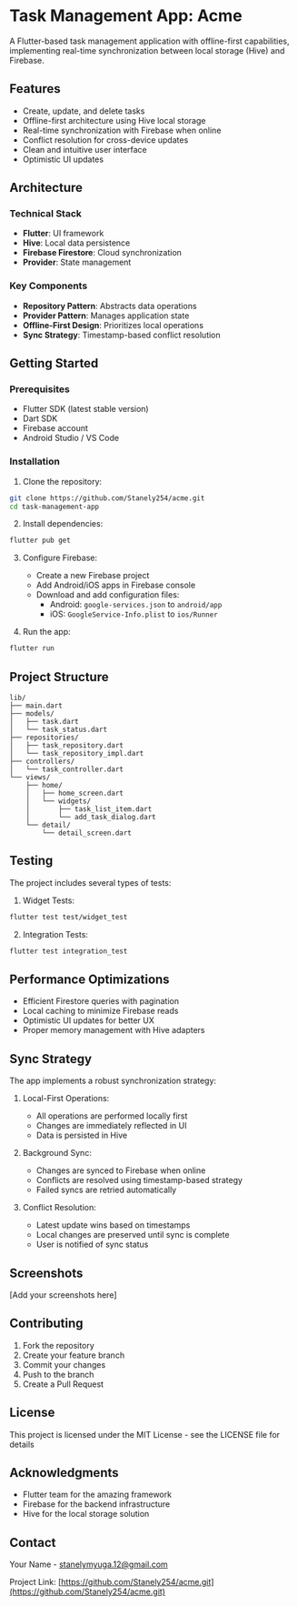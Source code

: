 # Task Management App: Acme

A Flutter-based task management application with offline-first capabilities, implementing real-time synchronization between local storage (Hive) and Firebase.

## Features

- Create, update, and delete tasks
- Offline-first architecture using Hive local storage
- Real-time synchronization with Firebase when online
- Conflict resolution for cross-device updates
- Clean and intuitive user interface
- Optimistic UI updates

## Architecture

### Technical Stack
- **Flutter**: UI framework
- **Hive**: Local data persistence
- **Firebase Firestore**: Cloud synchronization
- **Provider**: State management

### Key Components
- **Repository Pattern**: Abstracts data operations
- **Provider Pattern**: Manages application state
- **Offline-First Design**: Prioritizes local operations
- **Sync Strategy**: Timestamp-based conflict resolution

## Getting Started

### Prerequisites
- Flutter SDK (latest stable version)
- Dart SDK
- Firebase account
- Android Studio / VS Code

### Installation

1. Clone the repository:
```bash
git clone https://github.com/Stanely254/acme.git
cd task-management-app
```

2. Install dependencies:
```bash
flutter pub get
```

3. Configure Firebase:
   - Create a new Firebase project
   - Add Android/iOS apps in Firebase console
   - Download and add configuration files:
     - Android: `google-services.json` to `android/app`
     - iOS: `GoogleService-Info.plist` to `ios/Runner`

4. Run the app:
```bash
flutter run
```

## Project Structure

```
lib/
├── main.dart
├── models/
│   ├── task.dart
│   └── task_status.dart
├── repositories/
│   ├── task_repository.dart
│   └── task_repository_impl.dart
├── controllers/
│   └── task_controller.dart
└── views/
    ├── home/
    │   ├── home_screen.dart
    │   └── widgets/
    │       ├── task_list_item.dart
    │       └── add_task_dialog.dart
    └── detail/
        └── detail_screen.dart
```

## Testing

The project includes several types of tests:

1. Widget Tests:
```bash
flutter test test/widget_test
```

2. Integration Tests:
```bash
flutter test integration_test
```

## Performance Optimizations

- Efficient Firestore queries with pagination
- Local caching to minimize Firebase reads
- Optimistic UI updates for better UX
- Proper memory management with Hive adapters

## Sync Strategy

The app implements a robust synchronization strategy:

1. Local-First Operations:
   - All operations are performed locally first
   - Changes are immediately reflected in UI
   - Data is persisted in Hive

2. Background Sync:
   - Changes are synced to Firebase when online
   - Conflicts are resolved using timestamp-based strategy
   - Failed syncs are retried automatically

3. Conflict Resolution:
   - Latest update wins based on timestamps
   - Local changes are preserved until sync is complete
   - User is notified of sync status

## Screenshots

[Add your screenshots here]

## Contributing

1. Fork the repository
2. Create your feature branch
3. Commit your changes
4. Push to the branch
5. Create a Pull Request

## License

This project is licensed under the MIT License - see the LICENSE file for details

## Acknowledgments

- Flutter team for the amazing framework
- Firebase for the backend infrastructure
- Hive for the local storage solution

## Contact

Your Name - [stanelymyuga.12@gmail.com](mailto:stanelymyuga.12@gmail.com)

Project Link: [https://github.com/Stanely254/acme.git](https://github.com/Stanely254/acme.git)